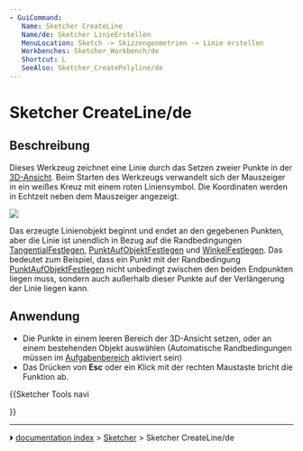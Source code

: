 ```yaml
---
- GuiCommand:
   Name: Sketcher CreateLine
   Name/de: Sketcher LinieErstellen
   MenuLocation: Sketch -> Skizzengeometrien -> Linie erstellen
   Workbenches: Sketcher_Workbench/de
   Shortcut: L
   SeeAlso: Sketcher_CreatePolyline/de
---
```


# Sketcher CreateLine/de



## Beschreibung

Dieses Werkzeug zeichnet eine Linie durch das Setzen zweier Punkte in der [3D-Ansicht](3D_view/de.md). Beim Starten des Werkzeugs verwandelt sich der Mauszeiger in ein weißes Kreuz mit einem roten Liniensymbol. Die Koordinaten werden in Echtzeit neben dem Mauszeiger angezeigt.

![](images/Sketcher_LineExample1.png‎ )

Das erzeugte Linienobjekt beginnt und endet an den gegebenen Punkten, aber die Linie ist unendlich in Bezug auf die Randbedingungen [TangentialFestlegen](Sketcher_ConstrainTangent/de.md), [PunktAufObjektFestlegen](Sketcher_ConstrainPointOnObject/de.md) und [WinkelFestlegen](Sketcher_ConstrainAngle/de.md). Das bedeutet zum Beispiel, dass ein Punkt mit der Randbedingung [PunktAufObjektFestlegen](Sketcher_ConstrainPointOnObject/de.md) nicht unbedingt zwischen den beiden Endpunkten liegen muss, sondern auch außerhalb dieser Punkte auf der Verlängerung der Linie liegen kann.



## Anwendung

-   Die Punkte in einem leeren Bereich der 3D-Ansicht setzen, oder an einem bestehenden Objekt auswählen (Automatische Randbedingungen müssen im [Aufgabenbereich](Task_panel/de.md) aktiviert sein)
-   Das Drücken von **Esc** oder ein Klick mit der rechten Maustaste bricht die Funktion ab.





{{Sketcher Tools navi

}}



---
⏵ [documentation index](../README.md) > [Sketcher](Sketcher_Workbench.md) > Sketcher CreateLine/de
